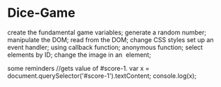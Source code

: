 # Dice-Game

create the fundamental game variables;
generate a random number;
manipulate the DOM;
read from the DOM;
change CSS styles
set up an event handler;
using callback function;
anonymous function;
select elements by ID;
change the image in an <img> element;

some reminders
//gets value of #score-1.
var x = document.querySelector('#score-1').textContent;
console.log(x);